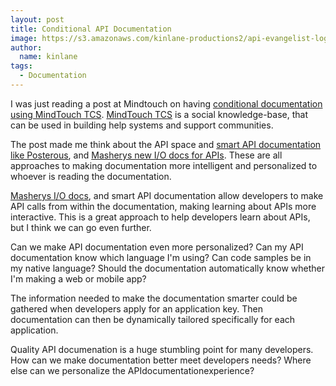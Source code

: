 ```yaml
---
layout: post
title: Conditional API Documentation
image: https://s3.amazonaws.com/kinlane-productions2/api-evangelist-logos/api-evangelist-butterfly-vertical.png
author:
  name: kinlane
tags:
  - Documentation
---
```

I was just reading a post at Mindtouch on having [conditional documentation using MindTouch TCS](http://www.mindtouch.com/blog/2011/08/22/having-conditional-documentation-using-mindtouch-tcs/ "conditional documentation using Mindtouch TCS"). [MindTouch TCS](http://www.mindtouch.com/products/mindtouch_tcs "MindTouch TCS") is a social knowledge-base, that can be used in building help systems and support communities.

The post made me think about the API space and [smart API documentation like Posterous](http://apievangelist.com/2011/06/17/deploying-smarter-api-documentation/ "smart API documentation like Posterous"), and [Masherys new I/O docs for APIs](http://apievangelist.com/2011/08/02/mashery-open-sources-their-api-io-docs/ "Masherys new I/O docs"). These are all approaches to making documentation more intelligent and personalized to whoever is reading the documentation.

[Masherys I/O docs](http://blog.programmableweb.com/2011/07/26/mashery-delivers-smarter-api-documentation/ "Masherys I/O docs"), and smart API documentation allow developers to make API calls from within the documentation, making learning about APIs more interactive. This is a great approach to help developers learn about APIs, but I think we can go even further.

Can we make API documentation even more personalized? Can my API documentation know which language I'm using? Can code samples be in my native language? Should the documentation automatically know whether I'm making a web or mobile app?

The information needed to make the documentation smarter could be gathered when developers apply for an application key. Then documentation can then be dynamically tailored specifically for each application.

Quality API documenation is a huge stumbling point for many developers. How can we make documentation better meet developers needs? Where else can we personalize the APIdocumentationexperience?